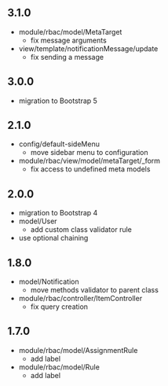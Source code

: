 ## 3.1.0

* module/rbac/model/MetaTarget
    - fix message arguments
* view/template/notificationMessage/update
    - fix sending a message

## 3.0.0

* migration to Bootstrap 5

## 2.1.0

* config/default-sideMenu
    - move sidebar menu to configuration
* module/rbac/view/model/metaTarget/_form
    - fix access to undefined meta models

## 2.0.0

* migration to Bootstrap 4
* model/User
    - add custom class validator rule
* use optional chaining

## 1.8.0

* model/Notification
    - move methods validator to parent class 
* module/rbac/controller/ItemController
    - fix query creation

## 1.7.0

* module/rbac/model/AssignmentRule
    - add label
* module/rbac/model/Rule
    - add label